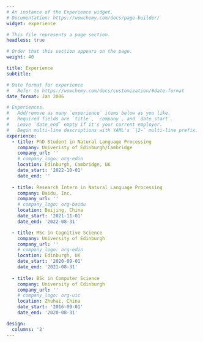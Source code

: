 ```yaml
---
# An instance of the Experience widget.
# Documentation: https://wowchemy.com/docs/page-builder/
widget: experience

# This file represents a page section.
headless: true

# Order that this section appears on the page.
weight: 40

title: Experience
subtitle:

# Date format for experience
#   Refer to https://wowchemy.com/docs/customization/#date-format
date_format: Jan 2006

# Experiences.
#   Add/remove as many `experience` items below as you like.
#   Required fields are `title`, `company`, and `date_start`.
#   Leave `date_end` empty if it's your current employer.
#   Begin multi-line descriptions with YAML's `|2-` multi-line prefix.
experience:
  - title: PhD Student in Natural Language Processing
    company: Univeristy of Edinburgh/Cambridge
    company_url: ''
    # company_logo: org-edin
    location: Edinburgh, Cambridge, UK
    date_start: '2022-10-01'
    date_end: ''
  
  - title: Research Intern in Natural Language Processing
    company: Baidu, Inc.
    company_url: ''
    # company_logo: org-baidu
    location: Beijing, China
    date_start: '2021-11-01'
    date_end: '2022-08-31'

  - title: MSc in Cognitive Science
    company: University of Edinburgh
    company_url: ''
    # company_logo: org-edin
    location: Edinburgh, UK
    date_start: '2020-09-01'
    date_end: '2021-08-31'
  
  - title: BSc in Computer Science
    company: University of Edinburgh
    company_url: ''
    # company_logo: org-uic
    location: Zhuhai, China
    date_start: '2016-09-01'
    date_end: '2020-08-31'

design:
  columns: '2'
---
```

